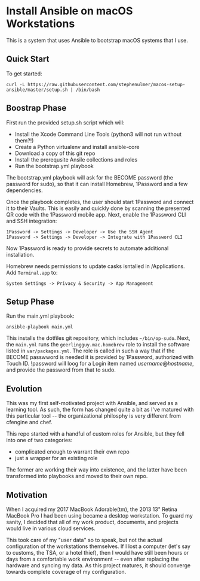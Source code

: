 # Install Ansible on macOS Workstations

This is a system that uses Ansible to bootstrap macOS systems that I use.

## Quick Start

To get started:

```
curl -L https://raw.githubusercontent.com/stephenulmer/macos-setup-ansible/master/setup.sh | /bin/bash
```

## Boostrap Phase

First run the provided setup.sh script which will:

- Install the Xcode Command Line Tools (python3 will not run without them?!)
- Create a Python virtualenv and install ansible-core 
- Download a copy of this git repo
- Install the prerequsite Ansile collections and roles
- Run the bootstrap.yml playbook

The bootstrap.yml playbook will ask for the BECOME password (the password for sudo), so that it can install Homebrew, 1Password and a few dependencies.

Once the playbook completes, the user should start 1Password and connect it to their Vaults. This is easily and quickly done by scanning the presented QR code with the 1Password mobile app. Next, enable the 1Password CLI and SSH integration:

    1Password -> Settings -> Developer -> Use the SSH Agent
    1Password -> Settings -> Developer -> Integrate with 1Password CLI

Now 1Password is ready to provide secrets to automate additional installation.

Homebrew needs permissions to update casks isntalled in /Applications. Add `Terminal.app` to:

    System Settings -> Privacy & Security -> App Management


## Setup Phase

Run the main.yml playbook:

    ansible-playbook main.yml

This installs the dotfiles git repository, which includes `~/bin/op-sudo`. Next, the `main.yml` runs the `geerlingguy.mac.homebrew` role to install the software listed in `var/packages.yml`. The role is called in such a way that if the BECOME passwword is needed it is provided by 1Password, authorized with Touch ID. !password will loog for a Login item named *username*@*hostname*, and provide the password from that to sudo.

## Evolution

This was my first self-motivated project with Ansible, and served as a learning tool.  As such, the form has changed quite a bit as I've matured with this particular tool -- the organizational philosphy is very different from cfengine and chef.

This repo started with a handful of custom roles for Ansible, but they fell into one of two categories:

  - complicated enough to warrant their own repo
  - just a wrapper for an existing role

The former are working their way into existence, and the latter have been transformed into playbooks and moved to their own repo.


## Motivation

When I acquired my 2017 MacBook Adorable(tm), the 2013 13" Retina MacBook Pro I had been using became a desktop workstation. To guard my sanity, I decided that all of my work product, documents, and projects would live in various cloud services.

This took care of my "user data" so to speak, but not the actual configuration of the workstations themselves. If I lost a computer (let's say to customs, the TSA, or a hotel thief), then I would have still been hours or days from a comfortable work environment -- even after replacing the hardware and syncing my data. As this project matures, it should converge towards complete coverage of my configuration.
